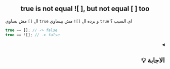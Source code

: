 <h2 align=center>true is not equal ![ ], but not equal [ ] too</h2>

ال `[]` مش بساوي `true` و برده ال `[]!` مش بيساوي `true` اي السبب ؟

```javascript
true == []; // -> false
true == ![]; // -> false
```


<details dir=rtl>
  <summary>
    <h2>الاجابة 💡</h2>
  </summary>
  
أنا عندي ال `(==) abstract equality` بتعمل مقارنة بين عددين, يعني ال left side و ال right side لازم يكونوا أعداد زي كدا
  
  ```javascript
  4 == 4  // true
  3 == 9  // false
  ```
بس ال js engine لما يجي يقارن ال two sides مع بعض هيلاقي انهم مش `Numbers` فبيعمل `Automatic conversion` ليهم بحيث يحولهم لأرقام.
 
و عشان يحولهم لارقام بيستخدم ال `+` بالشكل دا: 
  
```javascript
  +true == +[];
  +true == + ![];
```
كدا أنا عندي ال left side بيساوي `true+` و دا معناه ان ال `true` هيتحول ل `Number data type` اذا هيتحول ل **`1`**.
  بينما ال right side سواء كان `[]! +` أو `[]+`  فدا معناه ان ال `[] empty array` هيتحول ل `Number data type` اذا هيتحول ل **`0`**.
  
  نستنتج من كدا ان الطرفين مش متساويين
  
  ---
  
  نقدر نمثل الكلام دا بالشكل دا
  
  ```javascript
    true == []; // false
    true == ![]; // false
  
  // js engine converts both sides to Numbers by using unary operator (+) 
    +true == +[];
    +true == + ![];
  
 // +true converts to 1 whereas +[] & ! +[] converts to 0
    1 == 0; // result is: false
    1 == 0; // result is: false
  ```
  
  نستنتج من الكلام الي فوق ان
 ```javascript
  false == []; // true
  false == ![]; // true
 ```
  
</details>


